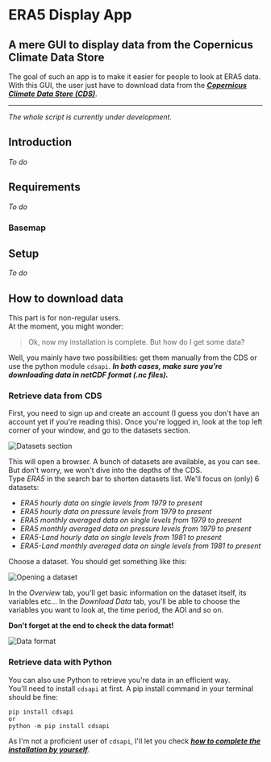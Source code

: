 # ERA5 Display App

## A mere GUI to display data from the Copernicus Climate Data Store

The goal of such an app is to make it easier for people to look at ERA5 data.
With this GUI, the user just have to download data from the ***[Copernicus Climate Data Store (CDS)](https://cds.climate.copernicus.eu/#!/home)***.

---

*The whole script is currently under development.*

## Introduction

*To do*

## Requirements

*To do*

### Basemap

## Setup

*To do*

## How to download data

This part is for non-regular users.   
At the moment, you might wonder:

> Ok, now my installation is complete. But how do I get some data?

Well, you mainly have two possibilities: get them manually from the CDS or use the python module `cdsapi`. ***In both cases, make sure you're downloading data in netCDF format (.nc files).***

### Retrieve data from CDS

First, you need to sign up and create an account (I guess you don't have an account yet if you're reading this). Once you're logged in, look at the top left corner of your window, and go to the datasets section.

![Datasets section](https://github.com/thomas-brth/ERA5_display_app/ressources/images/cds_1.png "First look at CDS")

This will open a browser. A bunch of datasets are available, as you can see. But don't worry, we won't dive into the depths of the CDS.  
Type *ERA5* in the search bar to shorten datasets list. We'll focus on (only) 6 datasets:

- *ERA5 hourly data on single levels from 1979 to present*
- *ERA5 hourly data on pressure levels from 1979 to present*
- *ERA5 monthly averaged data on single levels from 1979 to present*
- *ERA5 monthly averaged data on pressure levels from 1979 to present*
- *ERA5-Land hourly data on single levels from 1981 to present*
- *ERA5-Land monthly averaged data on single levels from 1981 to present*

Choose a dataset. You should get something like this:

![Opening a dataset](https://github.com/thomas-brth/ERA5_display_app/ressources/images/cds_2.png "Opening a dataset")

In the *Overview* tab, you'll get basic information on the dataset itself, its variables etc... In the *Download Data* tab, you'll be able to choose the variables you want to look at, the time period, the AOI and so on.

**Don't forget at the end to check the data format!**

![Data format](https://github.com/thomas-brth/ERA5_display_app/ressources/images/cds_3.png )

### Retrieve data with Python

You can also use Python to retrieve you're data in an efficient way.  
You'll need to install `cdsapi` at first. A pip install command in your terminal should be fine:

```
pip install cdsapi
or
python -m pip install cdsapi
```

As I'm not a proficient user of `cdsapi`, I'll let you check ***[how to complete the installation by yourself](https://cds.climate.copernicus.eu/api-how-to)***.


